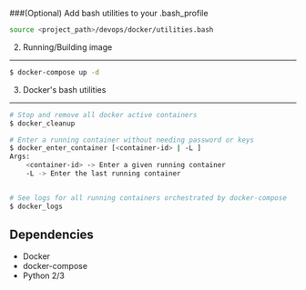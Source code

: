 ###(Optional) Add bash utilities to your .bash_profile
```bash
source <project_path>/devops/docker/utilities.bash
```

2) Running/Building image
---------------------------
```bash
$ docker-compose up -d
```

3) Docker's bash utilities
---------------------------
```bash
# Stop and remove all docker active containers
$ docker_cleanup

# Enter a running container without needing password or keys
$ docker_enter_container [<container-id> | -L ]
Args:
	<container-id> -> Enter a given running container
	-L -> Enter the last running container


# See logs for all running containers orchestrated by docker-compose
$ docker_logs

```

Dependencies
---------------------------
 * Docker
 * docker-compose
 * Python 2/3
